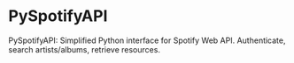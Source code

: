 # PySpotifyAPI
PySpotifyAPI: Simplified Python interface for Spotify Web API. Authenticate, search artists/albums, retrieve resources.
